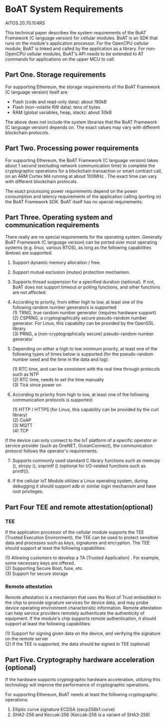 # BoAT System Requirements
AITOS.20.70.104RS

This technical paper describes the system requirements of the BoAT Framework (C language version) for cellular modules. BoAT is an SDK that runs on the module's application processor. For the OpenCPU cellular module, BoAT is linked and called by the application as a library. For non-OpenCPU cellular modules, BoAT's API needs to be extended to AT commands for applications on the upper MCU to call.

## Part One. Storage requirements

For supporting Ethereum, the storage requirements of the BoAT Framework (C language version) itself are:
- Flash (code and read-only data): about 180kB
- Flash (non-volatile RW data): tens of bytes
- RAM (global variables, heap, stack): about 30kB

The above does not include the system libraries that the BoAT Framework (C language version) depends on. The exact values may vary with different blockchain protocols.

## Part Two. Processing power requirements

For supporting Ethereum, the BoAT Framework (C language version)  takes about 1 second (excluding network communication time) to complete the cryptographic operations for a blockchain transaction or smart contract call, on an ARM Cortex M4 running at about 100MHz . The exact time can vary with different blockchain protocols.

The exact processing power requirements depend on the power consumption and latency requirements of the application calling (porting in) the BoAT Framework SDK. BoAT itself has no special requirements.

## Part Three. Operating system and communication requirements 

There really are no special requirements for the operating system. Generally BoAT Framework (C language version) can be ported over most operating systems (e.g. linux, various RTOS), as long as the following capabilities (below) are supported: 

1. Support dynamic memory allocation / free. 
2. Support mutual exclusion (mutex) protection mechanism.
3. Supports thread suspension for a specified duration (optional). If not, BoAT does not support timeout or polling functions, and other functions are not affected. 
4. According to priority, from either high to low, at least one of the following random number generators is supported: <br>
   (1) TRNG, true random number generator (requires hardware support) <br>
   (2) CSPRNG, a cryptographically secure pseudo-random number generator. For Linux, this capability can be provided by the OpenSSL library <br>
   (3) PRNG, a (non-cryptographically secure) pseudo-random number generator <br>

5. Depending on either a high to low minimum priority, at least one of the following types of times below is supported (for the pseudo-random number seed and the time in the data and log): <br>

   (1) RTC time, and can be consistent with the real time through protocols such as NTP <br>
   (2) RTC time, needs to set the time manually <br>
   (3) Tick since power on <br>

6. According to priority from high to low, at least one of the following communication protocols is supported: <br>

   (1) HTTP / HTTPS (for Linux, this capability can be provided by the curl library) <br>
   (2) CoAP <br>
   (3) MQTT <br>
   (4) TCP <br>

If the device can only connect to the IoT platform of a specific operator or service provider (such as OneNET, OceanConnect), the communication protocol follows the operator's requirements.

7. Supports commonly used standard C library functions such as memcpy (), strcpy (), snprintf () (optional for I/O-related functions such as printf()).

8. If the cellular IoT Module utilizes a Linux operating system, during debugging it should support adb or similar login mechanism and have root privileges.

## Part Four TEE and remote attestation(optional)

### TEE

If the application processor of the cellular module supports the TEE (Trusted Execution Environment), the TEE can be used to protect sensitive data and processes such as keys, signatures and encryption. The TEE should support at least the following capabilities: <br>

   (1) Allowing customers to develop a TA (Trusted Application) . For example, some necessary keys are offered. <br>
   (2) Supporting Secure Boot, fuse, etc. <br>
   (3) Support for secure storage

### Remote attestation

Remote attestation is a mechanism that uses the Root of Trust embedded in the chip to provide signature services for device data, and may probe device operating environment characteristic information. Remote attestation can help service providers remotely authenticate the authenticity of equipment. If the module's chip supports remote authentication, it should support at least the following capabilities: <br>

   (1) Support for signing given data on the device, and verifying the signature on the remote server <br>
   (2) If the TEE is supported, the data should be signed in TEE (optional) <br>


## Part Five. Cryptography hardware acceleration (optional)

If the hardware supports cryptographic hardware acceleration, utilizing this technology will improve the performance of cryptographic operations.

For supporting Ethereum, BoAT needs at least the following cryptographic operations:
1. Elliptic curve signature ECDSA (secp256k1 curve)
2. SHA2-256 and Keccak-256 (Keccak-256 is a variant of SHA3-256)


